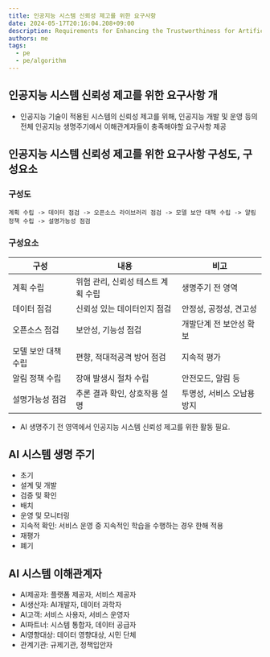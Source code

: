 ```yaml
---
title: 인공지능 시스템 신뢰성 제고를 위한 요구사항
date: 2024-05-17T20:16:04.208+09:00
description: Requirements for Enhancing the Trustworthiness for Artificial Intelligence Systems
authors: me
tags:
  - pe
  - pe/algorithm
---
```


## 인공지능 시스템 신뢰성 제고를 위한 요구사항 개

- 인공지능 기술이 적용된 시스템의 신뢰성 제고를 위해, 인공지능 개발 및 운영 등의 전체 인공지능 생명주기에서 이해관계자들이 충족해야할 요구사항 제공

## 인공지능 시스템 신뢰성 제고를 위한 요구사항 구성도, 구성요소

### 구성도

```text
계획 수립 -> 데이터 점검 -> 오픈소스 라이브러리 점검 -> 모델 보안 대책 수립 -> 알림 정책 수립 -> 설명가능성 점검
```

### 구성요소

| 구성                | 내용                               | 비고                       |
| ------------------- | ---------------------------------- | -------------------------- |
| 계획 수립           | 위험 관리, 신뢰성 테스트 계획 수립 | 생명주기 전 영역           |
| 데이터 점검         | 신뢰성 있는 데이터인지 점검        | 안정성, 공정성, 견고성     |
| 오픈소스 점검       | 보안성, 기능성 점검                | 개발단계 전 보안성 확보    |
| 모델 보안 대책 수립 | 편향, 적대적공격 방어 점검         | 지속적 평가                |
| 알림 정책 수립      | 장애 발생시 절차 수립              | 안전모드, 알림 등          |
| 설명가능성 점검     | 추론 결과 확인, 상호작용 설명      | 투명성, 서비스 오남용 방지 |

- AI 생명주기 전 영역에서 인공지능 시스템 신뢰성 제고를 위한 활동 필요.

## AI 시스템 생명 주기

- 초기
- 설계 및 개발
- 검증 및 확인
- 배치
- 운영 및 모니터링
- 지속적 확인: 서비스 운영 중 지속적인 학습을 수행하는 경우 한해 적용
- 재평가
- 폐기

## AI 시스템 이해관계자

- AI제공자: 플랫폼 제공자, 서비스 제공자
- AI생산자: AI개발자, 데이터 과학자
- AI고객: 서비스 사용자, 서비스 운영자
- AI파트너: 시스템 통합자, 데이터 공급자
- AI영향대상: 데이터 영향대상, 시민 단체
- 관계기관: 규제기관, 정책입안자
